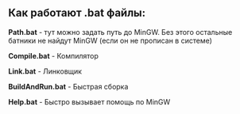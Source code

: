 ## Как работают .bat файлы:

__Path.bat__ - тут можно задать путь до MinGW. Без этого остальные батники не найдут MinGW (если он не прописан в системе)

__Compile.bat__ - Компилятор

__Link.bat__ - Линковщик

__BuildAndRun.bat__ - Быстрая сборка

__Help.bat__ - Быстро вызывает помощь по MinGW
